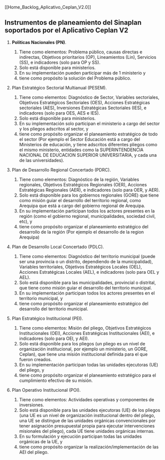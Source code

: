 [[Home_Backlog_Aplicativo_Ceplan_V2.0]]

## Instrumentos de planeamiento del Sinaplan soportados por el Aplicativo Ceplan V2

1. **Políticas Nacionales (PN)**. 
	1. Tiene como elementos: Problema público, causas directas e indirectas, Objetivos prioritarios (OP), Lineamientos (Lin), Servicios (SS), e indicadores (solo para OP y SS). 
	2. Solo está disponible para ministerios. 
	3. En su implementación pueden participar más de 1 ministerio y 
	4. tiene como propósito la solución del Problema público.


3. Plan Estratégico Sectorial Multianual (PESEM). 
	1. Tiene como elementos: Diagnóstico de Sector, Variables sectoriales, Objetivos Estratégicos Sectoriales (OES), Acciones Estratégicas sectoriales (AES), Inversiones Estratégicas Sectoriales (IES), e indicadores (solo para OES, AES e IES). 
	2. Solo está disponible para ministerios. 
	3. En su implementación solo participan el ministerio a cargo del sector y los pliegos adscritos al sector, y 
	4. tiene como propósito organizar el planeamiento estratégico de todo el sector (Por ejemplo el Sector Educación está a cargo del Ministerios de educación, y tiene adscritos diferentes pliegos como el mismo ministerio, entidades como la SUPERINTENDENCIA NACIONAL DE EDUCACION SUPERIOR UNIVERSITARIA, y cada una de las universidades).

5. Plan de Desarrollo Regional Concertado (PDRC). 
	1. Tiene como elementos: Diagnóstico de la región, Variables regionales, Objetivos Estratégicos Regionales (OER), Acciones Estratégicas Regionales (AER),  e indicadores (solo para OER, y AER). 
	2. Solo está disponible para los gobiernos regionales (GORE) que tiene como misión guiar el desarrollo del territorio regional, como Arequipa que está a cargo del gobierno regional de Arequipa. 
	3. En su implementación participan todos los actores presentes en la región (como el gobierno regional, municipalidades, sociedad civil, etc), y 
	4. tiene como propósito organizar el planeamiento estratégico del desarrollo de la región (Por ejemplo el desarrollo de la region Arequipa)

7. Plan de Desarrollo Local Concertado (PDLC). 
	1. Tiene como elementos: Diagnóstico del territorio municipal (puede ser una provincia o un distrito, dependiendo de la municipalidad), Variables territoriales, Objetivos Estratégicos Locales (OEL), Acciones Estratégicas Locales (AEL), e indicadores (solo para OEL y AEL). 
	2. Solo está disponible para las municipalidades, provincial o distrital, que tiene como misión guiar el desarrollo del territorio municipal. 
	3. En su implementación participan todos los actores presentes en el territorio municipal, y 
	4. tiene como propósito organizar el planeamiento estratégico del desarrollo del territorio municipal.

9. Plan Estratégico Institucional (PEI). 
	1. Tiene como elementos: Misión del pliego, Objetivos Estratégicos Institucionales (OEI), Acciones Estratégicas Institucionales (AEI), e indicadores (solo para OEI, y AEI). 
	2. Solo está disponible para los pliegos (un pliego es un nivel de organización institucional, por ejemplo un ministerio, un GORE, Ceplan), que tiene una misión institucional definida para el que fueron creados. 
	3. En su implementación participan todas las unidades ejecutoras (UE) del pliego, y 
	4. tiene como propósito organizar el planeamiento estratégico para el cumplimiento efectivo de su misión.

11. Plan Operativo Institucional (POI). 
	1. Tiene como elementos: Actividades operativas y componentes de inversiones. 
	2. Solo está disponible para las unidades ejecutoras (UE) de los pliegos (una UE es un nivel de organización institucional dentro del pliego, una UE se distingue de las unidades orgánicas convencionales por tener asignación presupuestal propia para ejecutar intervenciones misionales del pliego), cada UE tiene unidades orgánicas internas. 
	3. En su formulación y ejecución participan todas las unidades orgánicas de la UE, y
	4. tiene como propósito organizar la realización/implementación de las AEI del pliego.